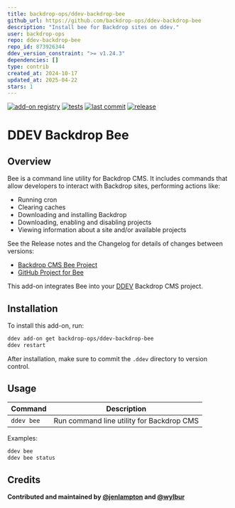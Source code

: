 ```yaml
---
title: backdrop-ops/ddev-backdrop-bee
github_url: https://github.com/backdrop-ops/ddev-backdrop-bee
description: "Install bee for Backdrop sites on ddev."
user: backdrop-ops
repo: ddev-backdrop-bee
repo_id: 873926344
ddev_version_constraint: ">= v1.24.3"
dependencies: []
type: contrib
created_at: 2024-10-17
updated_at: 2025-04-22
stars: 1
---
```


[![add-on registry](https://img.shields.io/badge/DDEV-Add--on_Registry-blue)](https://addons.ddev.com)
[![tests](https://github.com/backdrop-ops/ddev-backdrop-bee/actions/workflows/tests.yml/badge.svg?branch=main)](https://github.com/backdrop-ops/ddev-backdrop-bee/actions/workflows/tests.yml?query=branch%3Amain)
[![last commit](https://img.shields.io/github/last-commit/backdrop-ops/ddev-backdrop-bee)](https://github.com/backdrop-ops/ddev-backdrop-bee/commits)
[![release](https://img.shields.io/github/v/release/backdrop-ops/ddev-backdrop-bee)](https://github.com/backdrop-ops/ddev-backdrop-bee/releases/latest)

# DDEV Backdrop Bee

## Overview

Bee is a command line utility for Backdrop CMS. It includes commands that allow developers to interact with Backdrop sites, performing actions like:
- Running cron
- Clearing caches
- Downloading and installing Backdrop
- Downloading, enabling and disabling projects
- Viewing information about a site and/or available projects

See the Release notes and the Changelog for details of changes between versions:
- [Backdrop CMS Bee Project](https://backdropcms.org/project/bee)
- [GitHub Project for Bee](https://github.com/backdrop-contrib/bee)

This add-on integrates Bee into your [DDEV](https://ddev.com/) Backdrop CMS project.

## Installation

To install this add-on, run:

```bash
ddev add-on get backdrop-ops/ddev-backdrop-bee
ddev restart
```

After installation, make sure to commit the `.ddev` directory to version control.

## Usage

| Command | Description |
| ------- | ----------- |
| `ddev bee` | Run command line utility for Backdrop CMS |

Examples:

```bash
ddev bee
ddev bee status
```

## Credits

**Contributed and maintained by [@jenlampton](https://github.com/jenlampton) and [@wylbur](https://github.com/wylbur)**
